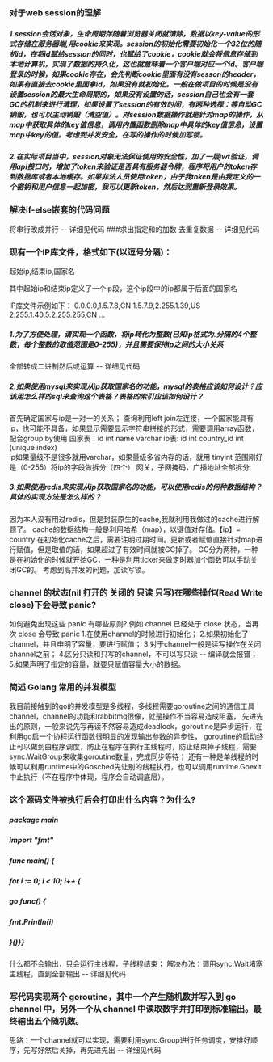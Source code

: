 ### 对于web session的理解
##### 1.session会话对象，生命周期伴随着浏览器关闭就清除，数据以key-value的形式存储在服务器端,用cookie来实现。session的初始化需要初始化一个32位的随机id，在将id赋给session的同时，也赋给了cookie，cookie就会将信息存储到本地计算机，实现了数据的持久化，这也就意味着一个客户端对应一个id。客户端登录的时候，如果cookie存在，会先判断cookie里面有没有sesson的header，如果有直接去cookie里面拿id，如果没有就初始化。一般在做项目的时候是没有设置session的最大生命周期的，如果没有设置的话，session自己也会有一套GC的机制来进行清理，如果设置了session的有效时间，有两种选择：等自动GC销毁，也可以主动销毁（清空值）。对session数据操作就是针对map的操作，从map中获取具体的key值信息，调用内置函数删除map中具体的key值信息，设置map中key的值。考虑到并发安全，在写的操作的时候加写锁。
##### 2.在实际项目当中，session对象无法保证使用的安全性，加了一层jwt验证，调用api接口时，增加了token来验证是否具有服务器令牌，程序将用户的token存到数据库或者本地缓存。如果非法人员使用token，由于我token是由我定义的一个密钥和用户信息一起加密，我可以更新token，然后达到重新登录效果。
### 解决if-else嵌套的代码问题
将串行改成并行 -- 详细见代码
###求出指定和的加数
去重复数据 -- 详细见代码
### 现有一个IP库文件，格式如下(以逗号分隔)：
   
   起始ip,结束ip,国家名
   
   其中起始ip和结束ip定义了一个ip段，这个ip段中的ip都属于后面的国家名
   
   IP库文件示例如下：
   0.0.0.0,1.5.7.8,CN
   1.5.7.9,2.255.1.39,US
   2.255.1.40,5.2.255.255,CN
   …
   
##### 1.为了方便处理，请实现一个函数，将ip转化为整数(已知ip格式为.分隔的4个整数，每个整数的取值范围是0-255)，并且需要保持ip之间的大小关系
全部转成二进制然后或运算 -- 详细见代码

##### 2.如果使用mysql来实现从ip获取国家名的功能，mysql的表格应该如何设计？应该用怎么样的sql来查询这个表格？表格的索引应该如何设计？
首先确定国家与ip是一对一的关系；
查询利用left join左连接，一个国家能具有ip，也可能不具备，如果显示需要显示字符串拼接的形式，需要调用array函数，配合group by使用
国家表：id int
       name varchar
ip表:  id int
       country_id int (unique index)    
       ip如果量级不是很多就用varchar，如果量级多省内存的话，就用 tinyint 范围刚好是（0-255）将ip的字段做拆分（四个）
       网关，子网掩码，广播地址全部拆分 
##### 3.如果使用redis来实现从ip获取国家名的功能，可以使用redis的何种数据结构？具体的实现方法是怎么样的？
因为本人没有用过redis，但是封装原生的cache,我就利用我做过的cache进行解题了。
cache的数据结构一般是利用哈希（map），以键值对存储。【ip】= country
在初始化cache之后，需要注明过期时间。更新或者赋值直接针对map进行赋值，但是取值的话，如果超过了有效时间就被GC掉了。
GC分为两种，一种是在初始化的时候就开始GC，一种是利用ticker来做定时器加个函数可以手动关闭GC的。
考虑到高并发的问题，加读写锁。
### channel 的状态(nil 打开的 关闭的 只读 只写)在哪些操作(Read Write close)下会导致 panic?
如何避免出现这些 panic  有哪些原则?
例如 channel 已经处于 close 状态，当再次 close 会导致 panic
1.在使用channel的时候进行初始化；
2.如果初始化了channel，并且申明了容量，要进行赋值；
3.对于channel一般是读写操作在关闭channel之前；
4.区分只读和只写的channel，不可以写只读 -- 编译就会报错；
5.如果声明了指定的容量，就要只赋值容量大小的数据。
### 简述 Golang 常用的并发模型
我目前接触到的go的并发模型是多线程，多线程需要goroutine之间的通信工具channel，channel的功能和rabbitmq很像，就是操作不当容易造成阻塞，
先进先出的原则，一般来说先写再读不然容易造成deadlock，goroutine是异步运行，在利用go启一个协程运行函数很明显的发现输出参数的异步性，
goroutine的启动终止可以做到由程序调度，防止在程序在执行主线程时，防止结束掉子线程，需要sync.WaitGroup来收集goroutine数量，完成同步等待；
还有一种是单线程的时候可以利用runtime中的Gosched先让别的线程执行，也可以调用runtime.Goexit中止执行（不在程序中体现，程序会自动调底层）。


### 这个源码文件被执行后会打印出什么内容？为什么?
#####   package main
#####   import "fmt"
#####   func main() {
#####	for i := 0; i < 10; i++ {
#####		go func() {
#####			fmt.Println(i)
#####		}()}}

什么都不会输出，只会运行主线程，子线程结束；
解决办法：调用sync.Wait堵塞主线程，直到全部输出 -- 详细见代码

### 写代码实现两个 goroutine，其中一个产生随机数并写入到 go channel 中，另外一个从 channel 中读取数字并打印到标准输出。最终输出五个随机数。
思路：一个channel就可以实现，需要利用sync.Group进行任务调度，安排好顺序，先写好然后关掉，再先进先出 -- 详细见代码
